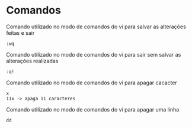 # Comandos

Comando utilizado no modo de comandos do vi para salvar as alterações feitas e sair
```
:wq
```

Comando utilizado no modo de comandos do vi para sair sem salvar as alterações realizadas
```
:q!
```

Comando utilizado no modo de comandos do vi para apagar cacacter
```
x
11x -> apaga 11 caracteres
```

Comando utilizado no modo de comandos do vi para apagar uma linha
```
dd
```